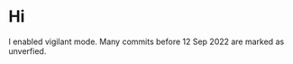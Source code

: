 # Hi
<LinuxForever>

I enabled vigilant mode. Many commits before 12 Sep 2022 are marked as unverfied. 
